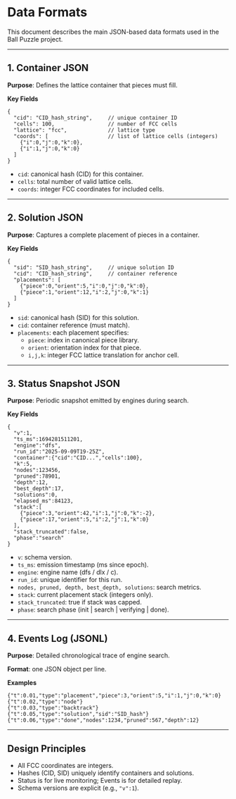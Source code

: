 # Data Formats

This document describes the main JSON-based data formats used in the Ball Puzzle project.

---

## 1. Container JSON
**Purpose**: Defines the lattice container that pieces must fill.

**Key Fields**
```jsonc
{
  "cid": "CID_hash_string",     // unique container ID
  "cells": 100,                 // number of FCC cells
  "lattice": "fcc",             // lattice type
  "coords": [                   // list of lattice cells (integers)
    {"i":0,"j":0,"k":0},
    {"i":1,"j":0,"k":0}
  ]
}
```

- `cid`: canonical hash (CID) for this container.
- `cells`: total number of valid lattice cells.
- `coords`: integer FCC coordinates for included cells.

---

## 2. Solution JSON
**Purpose**: Captures a complete placement of pieces in a container.

**Key Fields**
```jsonc
{
  "sid": "SID_hash_string",     // unique solution ID
  "cid": "CID_hash_string",     // container reference
  "placements": [
    {"piece":0,"orient":5,"i":0,"j":0,"k":0},
    {"piece":1,"orient":12,"i":2,"j":0,"k":1}
  ]
}
```

- `sid`: canonical hash (SID) for this solution.
- `cid`: container reference (must match).
- `placements`: each placement specifies:
  - `piece`: index in canonical piece library.
  - `orient`: orientation index for that piece.
  - `i,j,k`: integer FCC lattice translation for anchor cell.

---

## 3. Status Snapshot JSON
**Purpose**: Periodic snapshot emitted by engines during search.

**Key Fields**
```jsonc
{
  "v":1,
  "ts_ms":1694281511201,
  "engine":"dfs",
  "run_id":"2025-09-09T19-25Z",
  "container":{"cid":"CID...","cells":100},
  "k":5,
  "nodes":123456,
  "pruned":78901,
  "depth":12,
  "best_depth":17,
  "solutions":0,
  "elapsed_ms":84123,
  "stack":[
    {"piece":3,"orient":42,"i":1,"j":0,"k":-2},
    {"piece":17,"orient":5,"i":2,"j":1,"k":0}
  ],
  "stack_truncated":false,
  "phase":"search"
}
```

- `v`: schema version.
- `ts_ms`: emission timestamp (ms since epoch).
- `engine`: engine name (dfs / dlx / c).
- `run_id`: unique identifier for this run.
- `nodes, pruned, depth, best_depth, solutions`: search metrics.
- `stack`: current placement stack (integers only).
- `stack_truncated`: true if stack was capped.
- `phase`: search phase (init | search | verifying | done).

---

## 4. Events Log (JSONL)
**Purpose**: Detailed chronological trace of engine search.

**Format**: one JSON object per line.

**Examples**
```jsonl
{"t":0.01,"type":"placement","piece":3,"orient":5,"i":1,"j":0,"k":0}
{"t":0.02,"type":"node"}
{"t":0.03,"type":"backtrack"}
{"t":0.05,"type":"solution","sid":"SID_hash"}
{"t":0.06,"type":"done","nodes":1234,"pruned":567,"depth":12}
```

---

## Design Principles
- All FCC coordinates are integers.
- Hashes (CID, SID) uniquely identify containers and solutions.
- Status is for live monitoring; Events is for detailed replay.
- Schema versions are explicit (e.g., `"v":1`).
